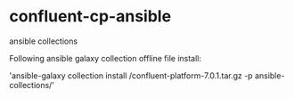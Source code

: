 # confluent-cp-ansible
ansible collections

Following ansible galaxy collection offline file install:

'ansible-galaxy collection install <full path>/confluent-platform-7.0.1.tar.gz -p ansible-collections/'
